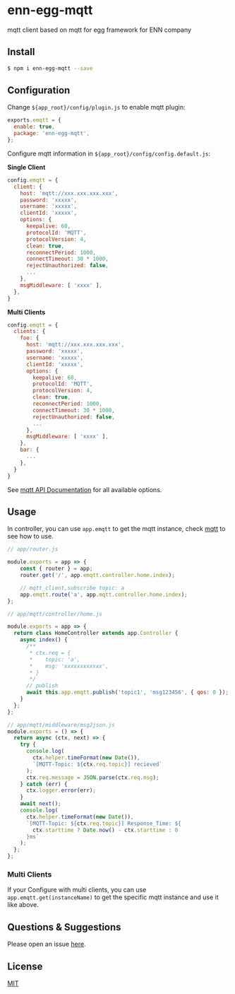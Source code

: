 # enn-egg-mqtt

mqtt client based on mqtt for egg framework for ENN company

## Install

```bash
$ npm i enn-egg-mqtt --save
```

## Configuration

Change `${app_root}/config/plugin.js` to enable mqtt plugin:

```js
exports.emqtt = {
  enable: true,
  package: 'enn-egg-mqtt',
};
```

Configure mqtt information in `${app_root}/config/config.default.js`:

**Single Client**

```javascript
config.emqtt = {
  client: {
    host: 'mqtt://xxx.xxx.xxx.xxx',
    password: 'xxxxx',
    username: 'xxxxx',
    clientId: 'xxxxx',
    options: {
      keepalive: 60,
      protocolId: 'MQTT',
      protocolVersion: 4,
      clean: true,
      reconnectPeriod: 1000,
      connectTimeout: 30 * 1000,
      rejectUnauthorized: false,
      ...
    },
    msgMiddleware: [ 'xxxx' ],
  },
}
```

**Multi Clients**

```javascript
config.emqtt = {
  clients: {
    foo: {
      host: 'mqtt://xxx.xxx.xxx.xxx',
      password: 'xxxxx',
      username: 'xxxxx',
      clientId: 'xxxxx',
      options: {
        keepalive: 60,
        protocolId: 'MQTT',
        protocolVersion: 4,
        clean: true,
        reconnectPeriod: 1000,
        connectTimeout: 30 * 1000,
        rejectUnauthorized: false,
        ...
      },
      msgMiddleware: [ 'xxxx' ],
    },
    bar: {
      ...
    },
  }
}
```

See [mqtt API Documentation](https://github.com/mqttjs/MQTT.js) for all available options.

## Usage

In controller, you can use `app.emqtt` to get the mqtt instance, check [mqtt](https://github.com/mqttjs/MQTT.js) to see how to use.

```js
// app/router.js

module.exports = app => {
    const { router } = app;
    router.get('/', app.emqtt.controller.home.index);

    // mqtt_client,subscribe topic: a
    app.emqtt.route('a', app.mqtt.controller.home.index);
};

// app/mqtt/controller/home.js

module.exports = app => {
  return class HomeController extends app.Controller {
    async index() {
      /**
       * ctx.req = {
       *    topic: 'a',
       *    msg: 'xxxxxxxxxxxx',
       * }
       */ 
      // publish
      await this.app.emqtt.publish('topic1', 'msg123456', { qos: 0 });
    }
  };
};

// app/mqtt/middleware/msg2json.js
module.exports = () => {
  return async (ctx, next) => {
    try {
      console.log(
        ctx.helper.timeFormat(new Date()),
        `[MQTT-Topic: ${ctx.req.topic}] recieved`
      );
      ctx.req.message = JSON.parse(ctx.req.msg);
    } catch (err) {
      ctx.logger.error(err);
    }
    await next();
    console.log(
      ctx.helper.timeFormat(new Date()),
      `[MQTT-Topic: ${ctx.req.topic}] Response_Time: ${
        ctx.starttime ? Date.now() - ctx.starttime : 0
      }ms`
    );
  };
};

```

### Multi Clients

If your Configure with multi clients, you can use `app.emqtt.get(instanceName)` to get the specific mqtt instance and use it like above.

## Questions & Suggestions

Please open an issue [here](https://github.com/43144106ma/enn-egg-mqtt/issues).

## License

[MIT](LICENSE)

